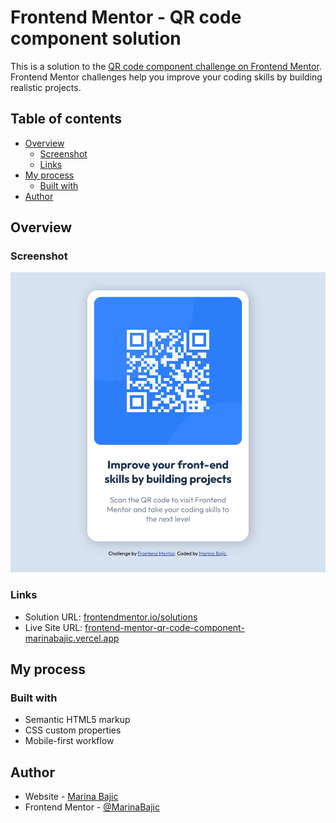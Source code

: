 # Frontend Mentor - QR code component solution

This is a solution to the [QR code component challenge on Frontend Mentor](https://www.frontendmentor.io/challenges/qr-code-component-iux_sIO_H). Frontend Mentor challenges help you improve your coding skills by building realistic projects. 

## Table of contents

- [Overview](#overview)
  - [Screenshot](#screenshot)
  - [Links](#links)
- [My process](#my-process)
  - [Built with](#built-with)
- [Author](#author)

## Overview

### Screenshot

![](screenshots/screenshot.png)

### Links

- Solution URL: [frontendmentor.io/solutions](https://www.frontendmentor.io/solutions/mobilefirst-solution-using-css-positions-and-scss-_kxLkcE7uV)
- Live Site URL: [frontend-mentor-qr-code-component-marinabajic.vercel.app](https://frontend-mentor-qr-code-component-marinabajic.vercel.app)

## My process

### Built with

- Semantic HTML5 markup
- CSS custom properties
- Mobile-first workflow

## Author

- Website - [Marina Bajic](https://marinabajic.github.io/)
- Frontend Mentor - [@MarinaBajic](https://www.frontendmentor.io/profile/MarinaBajic)
